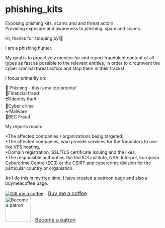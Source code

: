 # phishing_kits
Exposing phishing kits, scams and and threat actors.  
Providing exposure and awareness to phishing, spam and scams.  

Hi, thanks for stopping by!🙋  

I am a phishing hunter.  

My goal is to proactively monitor for and report fraudulent content of all types as fast as possible to the relevant entities, in order to circumvent the cyber criminal threat actors and stop them in their tracks!  

I focus primarily on:  

🎯 Phishing - this is my top priority!  
💸Financial fraud  
💳Identity theft  
🎣Cyber crime  
☣Malware  
🎴BEC Fraud  

My reports reach:  

  *The affected companies / organizations being targeted;  
  *The affected companies, who provide services for the fraudsters to use like VPS hosting,  
  *Domain registration, SSL/TLS certificate issuing and the likes;  
  *The responsible authorities like the IC3 institute, NSA, Interpol, European Cybercrime Centre (EC3) or the CSIRT anti cybercrime division for the particular country or organiation.  

As I do this in my free time, I have created a patreon page and also a buymeacoffee page. 
<dl>
<a class="bmc-button" target="_blank" href="https://www.buymeacoffee.com/SpamReports"><img src="https://cdn.buymeacoffee.com/buttons/bmc-new-btn-logo.svg" alt="Gift me a coffee"><span style="margin-left:15px;font-size:16px !important;">Buy me a coffee</span></a>
<br>
<a href="https://www.patreon.com/bePatron?u=21521547" data-patreon-widget-type="become-patron-button"><a href="https://www.patreon.com/bePatron?u=21521547" data-patreon-widget-type="become-patron-button"><img src="https://i.imgur.com/uK67rPG.png" alt="Become a patron" width="80" height="80"><span style="margin-left:15px;font-size:16px !important;">Become a patron</span></a>
</dl>
